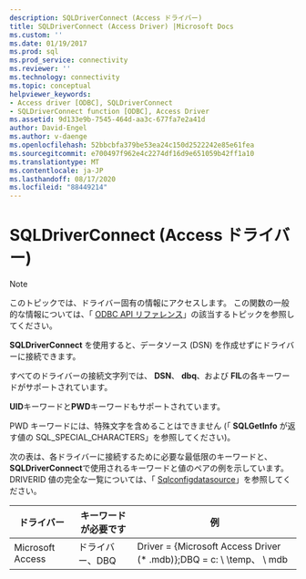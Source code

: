 ```yaml
---
description: SQLDriverConnect (Access ドライバー)
title: SQLDriverConnect (Access Driver) |Microsoft Docs
ms.custom: ''
ms.date: 01/19/2017
ms.prod: sql
ms.prod_service: connectivity
ms.reviewer: ''
ms.technology: connectivity
ms.topic: conceptual
helpviewer_keywords:
- Access driver [ODBC], SQLDriverConnect
- SQLDriverConnect function [ODBC], Access Driver
ms.assetid: 9d133e9b-7545-464d-aa3c-677fa7e2a41d
author: David-Engel
ms.author: v-daenge
ms.openlocfilehash: 52bbcbfa379be53ea24c150d2522242e85e61fea
ms.sourcegitcommit: e700497f962e4c2274df16d9e651059b42ff1a10
ms.translationtype: MT
ms.contentlocale: ja-JP
ms.lasthandoff: 08/17/2020
ms.locfileid: "88449214"
---
```

# <a name="sqldriverconnect-access-driver"></a>SQLDriverConnect (Access ドライバー)
> [!NOTE]  
>  このトピックでは、ドライバー固有の情報にアクセスします。 この関数の一般的な情報については、「 [ODBC API リファレンス](../../odbc/reference/syntax/odbc-api-reference.md)」の該当するトピックを参照してください。  
  
 **SQLDriverConnect** を使用すると、データソース (DSN) を作成せずにドライバーに接続できます。  
  
 すべてのドライバーの接続文字列では、 **DSN**、 **dbq**、および **FIL**の各キーワードがサポートされています。  
  
 **UID**キーワードと**PWD**キーワードもサポートされています。  
  
 PWD キーワードには、特殊文字を含めることはできません (「 **SQLGetInfo** が返す値の SQL_SPECIAL_CHARACTERS」を参照してください)。  
  
 次の表は、各ドライバーに接続するために必要な最低限のキーワードと、 **SQLDriverConnect**で使用されるキーワードと値のペアの例を示しています。 DRIVERID 値の完全な一覧については、「 [Sqlconfigdatasource](../../odbc/microsoft/sqlconfigdatasource-access-driver.md)」を参照してください。  
  
|ドライバー|キーワードが必要です|例|  
|------------|-----------------------|--------------|  
|Microsoft Access|ドライバー、DBQ|Driver = {Microsoft Access Driver (* .mdb)};DBQ = c: \\ \temp、 \\ mdb|

